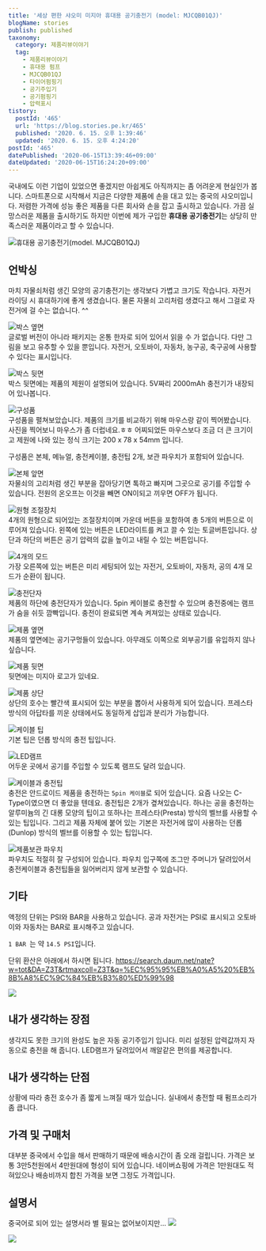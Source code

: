 ```yaml
---
title: '세상 편한 샤오미 미지아 휴대용 공기충전기 (model: MJCQB01QJ)'
blogName: stories
publish: published
taxonomy:
  category: 제품리뷰이야기
  tag:
    - 제품리뷰이야기
    - 휴대용 펌프
    - MJCQB01QJ
    - 타이어펌핑기
    - 공기주입기
    - 공기펌핑기
    - 압력표시
tistory:
  postId: '465'
  url: 'https://blog.stories.pe.kr/465'
  published: '2020. 6. 15. 오후 1:39:46'
  updated: '2020. 6. 15. 오후 4:24:20'
postId: '465'
datePublished: '2020-06-15T13:39:46+09:00'
dateUpdated: '2020-06-15T16:24:20+09:00'
---
```




국내에도 이런 기업이 있었으면 좋겠지만 아쉽게도 아직까지는 좀 어려운게 현실인가 봅니다. 스마트폰으로 시작해서 지금은 다양한 제품에 손을 대고 있는 중국의 샤오미입니다. 저렴한 가격에 성능 좋은 제품을 다른 회사와 손을 잡고 출시하고 있습니다. 가끔 실망스러운 제품을 출시하기도 하지만 이번에 제가 구입한 **휴대용 공기충전기**는 상당히 만족스러운 제품이라고 할 수 있습니다. 

![휴대용 공기충전기(model. MJCQB01QJ)](images/2020-06-15-11-20-01.png)  

## 언박싱  

마치 자물쇠처럼 생긴 모양의 공기충전기는 생각보다 가볍고 크기도 작습니다. 자전거 라이딩 시 휴대하기에 좋게 생겼습니다. 물론 자물쇠 고리처럼 생겼다고 해서 그걸로 자전거에 걸 수는 없습니다. ^^ 

![박스 옆면](images/2020-06-15-11-34-21.png)  
글로벌 버전이 아니라 패키지는 온통 한자로 되어 있어서 읽을 수 가 없습니다. 다만 그림을 보고 유추할 수 있을 뿐입니다. 자전거, 오토바이, 자동차, 농구공, 축구공에 사용할 수 있다는 표시입니다. 

![박스 뒷면](images/2020-06-15-11-36-21.png)   
박스 뒷면에는 제품의 제원이 설명되어 있습니다. 5V짜리 2000mAh 충전기가 내장되어 있나봅니다.  

![구성품](images/2020-06-15-11-38-55.png)  
구성품을 펼쳐보았습니다. 제품의 크기를 비교하기 위해 마우스랑 같이 찍어봤습니다. 사진을 찍어보니 마우스가 좀 더럽네요.ㅎㅎ
어찌되었든 마우스보다 조금 더 큰 크기이고 제원에 나와 있는 정식 크기는 200 x 78 x 54mm 입니다. 

구성품은 본체, 메뉴얼, 충전케이블, 충전팁 2개, 보관 파우치가 포함되어 있습니다.   

![본체 앞면](images/2020-06-15-11-56-43.png)  
자물쇠의 고리처럼 생긴 부분을 잡아당기면 톡하고 빠지며 그곳으로 공기를 주입할 수 있습니다. 전원의 온오프는 이것을 빼면 ON이되고 끼우면 OFF가 됩니다. 

![원형 조절장치](images/2020-06-15-12-03-57.png)   
4개의 원형으로 되어있는 조절장치이며 가운데 버튼을 포함하여 총 5개의 버튼으로 이루어져 있습니다. 왼쪽에 있는 버튼은 LED라이트를 켜고 끌 수 있는 토글버튼입니다. 상단과 하단의 버튼은 공기 압력의 값을 높이고 내릴 수 있는 버튼입니다. 

![4개의 모드](./images/20200604_155836_1.gif)  
가장 오른쪽에 있는 버튼은 미리 세팅되어 있는 자전거, 오토바이, 자동차, 공의 4개 모드가 순환이 됩니다.   

![충전단자](images/2020-06-15-12-13-37.png)   
제품의 하단에 충전단자가 있습니다. 5pin 케이블로 충전할 수 있으며 충전중에는 램프가 숨을 쉬듯 깜빡입니다. 충전이 완료되면 계속 켜져있는 상태로 있습니다.  

![제품 옆면](images/2020-06-15-12-15-04.png)   
제품의 옆면에는 공기구멍들이 있습니다. 아무래도 이쪽으로 외부공기를 유입하지 않나 싶습니다.  

![제품 뒷면](images/2020-06-15-12-16-17.png)  
뒷면에는 미지아 로고가 있네요. 

![제품 상단](images/2020-06-15-12-16-56.png)  
상단의 호수는 빨간색 표시되어 있는 부분을 뽑아서 사용하게 되어 있습니다. 프레스타방식의 아답타를 끼운 상태에서도 동일하게 삽입과 분리가 가능합니다. 

![케이블 팁](images/2020-06-15-12-18-48.png)   
기본 팁은 던롭 방식의 충전 팁입니다.  

![LED램프](images/2020-06-15-12-21-17.png)  
어두운 곳에서 공기를 주입할 수 있도록 램프도 달려 있습니다.  

![케이블과 충전팁](images/2020-06-15-11-43-28.png)  
충전은 안드로이드 제품을 충전하는 `5pin 케이블`로 되어 있습니다. 요즘 나오는 C-Type이였으면 더 좋았을 텐데요.
충전팁은 2개가 곂쳐있습니다. 하나는 공을 충전하는 알루미늄의 긴 대롱 모양의 팁이고 또하나는 프레스타(Presta) 방식의 벨브를 사용할 수 있는 팁입니다. 그리고 제품 자체에 붙어 있는 기본은 자전거에 많이 사용하는 던롭(Dunlop) 방식의 벨브를 이용할 수 있는 팁입니다.

![제품보관 파우치](images/2020-06-15-11-54-27.png)  
파우치도 적절히 잘 구성되어 있습니다. 파우치 입구쪽에 조그만 주머니가 달려있어서 충전케이블과 충전팁들을 잃어버리지 않게 보관할 수 있습니다.  


## 기타  
액정의 단위는 PSI와 BAR을 사용하고 있습니다. 공과 자전거는 PSI로 표시되고 오토바이와 자동차는 BAR로 표시해주고 있습니다.  

`1 BAR `는 약 `14.5 PSI`입니다. 

단위 환산은 아래에서 하시면 됩니다. 
https://search.daum.net/nate?w=tot&DA=Z3T&rtmaxcoll=Z3T&q=%EC%95%95%EB%A0%A5%20%EB%8B%A8%EC%9C%84%EB%B3%80%ED%99%98   

![](images/2020-06-15-12-38-36.png)   


## 내가 생각하는 장점  
생각지도 못한 크기의 완성도 높은 자동 공기주입기 입니다. 
미리 설정된 압력값까지 자동으로 충전을 해 줍니다. 
LED램프가 달려있어서 깨알같은 편의를 제공합니다. 

## 내가 생각하는 단점  
상황에 따라 충전 호수가 좀 짧게 느껴질 때가 있습니다. 
실내에서 충전할 때 펌프소리가 좀 큽니다.   

## 가격 및 구매처  
대부분 중국에서 수입을 해서 판매하기 때문에 배송시간이 좀 오래 걸립니다. 
가격은 보통 3만5천원에서 4만원대에 형성이 되어 있습니다. 네이버쇼핑에 가격은 1만원대도 적혀있으나 배송비까지 합친 가격을 보면 그정도 가격입니다. 


## 설명서  
중국어로 되어 있는 설명서라 별 필요는 없어보이지만...
![](images/2020-06-15-12-47-08.png)   

![](images/2020-06-15-12-47-43.png)
